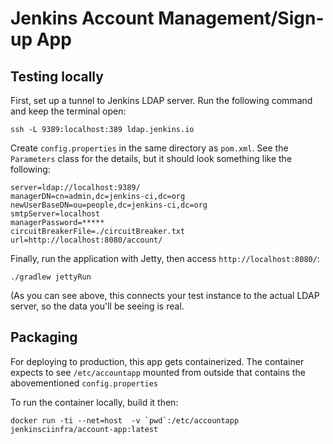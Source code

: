 # Jenkins Account Management/Sign-up App

## Testing locally

First, set up a tunnel to Jenkins LDAP server. Run the following command and
keep the terminal open:

    ssh -L 9389:localhost:389 ldap.jenkins.io

Create `config.properties` in the same directory as `pom.xml`. See the
`Parameters` class for the details, but it should look something like the
following:

    server=ldap://localhost:9389/
    managerDN=cn=admin,dc=jenkins-ci,dc=org
    newUserBaseDN=ou=people,dc=jenkins-ci,dc=org
    smtpServer=localhost
    managerPassword=*****
    circuitBreakerFile=./circuitBreaker.txt
    url=http://localhost:8080/account/

Finally, run the application with Jetty, then access `http://localhost:8080/`:

    ./gradlew jettyRun

(As you can see above, this connects your test instance to the actual LDAP
server, so the data you'll be seeing is real.


## Packaging

For deploying to production, this app gets containerized. The container expects
to see `/etc/accountapp` mounted from outside that contains the abovementioned
`config.properties`


To run the container locally, build it then:

    docker run -ti --net=host  -v `pwd`:/etc/accountapp jenkinsciinfra/account-app:latest
